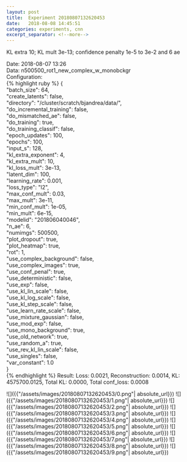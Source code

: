 ```yaml
---
layout: post
title:  Experiment 20180807132620453
date:   2018-08-08 14:45:51
categories: experiments, cnn
excerpt_separator: <!--more-->
---
```

KL extra 10; KL mult 3e-13; confidence penalty 1e-5 to 3e-2 and 6 ae  

 <!--more-->
Date: 2018-08-07 13:26  
Data: n500500_rot1_new_complex_w_monobckgr  
Configuration:   
{% highlight ruby %}
{  
    "batch_size": 64,   
    "create_latents": false,   
    "directory": "/cluster/scratch/bjandrea/data/",   
    "do_incremental_training": false,   
    "do_mismatched_ae": false,   
    "do_training": true,   
    "do_training_classif": false,   
    "epoch_updates": 100,   
    "epochs": 100,   
    "input_s": 128,   
    "kl_extra_exponent": 4,   
    "kl_extra_mult": 10,   
    "kl_loss_mult": 3e-13,   
    "latent_dim": 100,   
    "learning_rate": 0.001,   
    "loss_type": "l2",   
    "max_conf_mult": 0.03,   
    "max_mult": 3e-11,   
    "min_conf_mult": 1e-05,   
    "min_mult": 6e-15,   
    "modelid": "201806040046",   
    "n_ae": 6,   
    "numimgs": 500500,   
    "plot_dropout": true,   
    "plot_heatmap": true,   
    "rot": 1,   
    "use_complex_background": false,   
    "use_complex_images": true,   
    "use_conf_penal": true,   
    "use_deterministic": false,   
    "use_exp": false,   
    "use_kl_lin_scale": false,   
    "use_kl_log_scale": false,   
    "use_kl_step_scale": false,   
    "use_learn_rate_scale": false,   
    "use_mixture_gaussian": false,   
    "use_mod_exp": false,   
    "use_mono_background": true,   
    "use_old_network": true,   
    "use_random_a": true,   
    "use_rev_kl_lin_scale": false,   
    "use_singles": false,   
    "var_constant": 1.0  
}  
{% endhighlight %}
Result: Loss: 0.0021, Reconstruction: 0.0014, KL: 4575700.0125, Total KL: 0.0000,  Total conf_loss: 0.0008  

![]({{"/assets/images/20180807132620453/0.png"| absolute_url}})
![]({{"/assets/images/20180807132620453/1.png"| absolute_url}})
![]({{"/assets/images/20180807132620453/2.png"| absolute_url}})
![]({{"/assets/images/20180807132620453/3.png"| absolute_url}})
![]({{"/assets/images/20180807132620453/4.png"| absolute_url}})
![]({{"/assets/images/20180807132620453/5.png"| absolute_url}})
![]({{"/assets/images/20180807132620453/6.png"| absolute_url}})
![]({{"/assets/images/20180807132620453/7.png"| absolute_url}})
![]({{"/assets/images/20180807132620453/8.png"| absolute_url}})
![]({{"/assets/images/20180807132620453/9.png"| absolute_url}})
